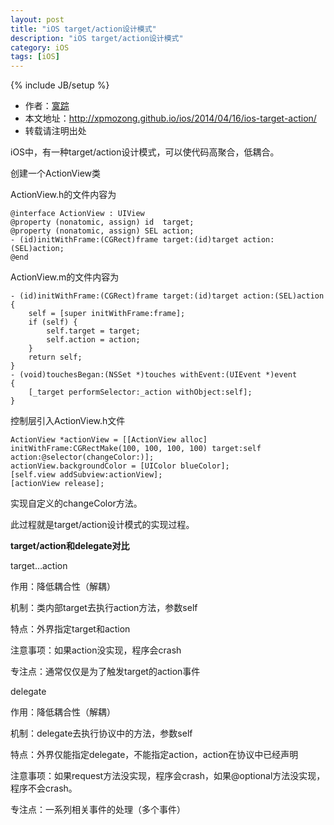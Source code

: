 ```yaml
---
layout: post
title: "iOS target/action设计模式"
description: "iOS target/action设计模式"
category: iOS
tags: [iOS]
---
```

{% include JB/setup %}

*	作者：<a href="http://weibo.com/xpmozong" target="blank">寞踪</a>
*	本文地址：http://xpmozong.github.io/ios/2014/04/16/ios-target-action/
*	转载请注明出处

iOS中，有一种target/action设计模式，可以使代码高聚合，低耦合。

创建一个ActionView类

ActionView.h的文件内容为

    @interface ActionView : UIView
    @property (nonatomic, assign) id  target;
    @property (nonatomic, assign) SEL action;
    - (id)initWithFrame:(CGRect)frame target:(id)target action:(SEL)action;
    @end

ActionView.m的文件内容为

    - (id)initWithFrame:(CGRect)frame target:(id)target action:(SEL)action
    {
        self = [super initWithFrame:frame];
        if (self) {
            self.target = target;
            self.action = action;
        }
        return self;
    }
    - (void)touchesBegan:(NSSet *)touches withEvent:(UIEvent *)event
    {
        [_target performSelector:_action withObject:self];
    }


控制层引入ActionView.h文件
    
    ActionView *actionView = [[ActionView alloc] initWithFrame:CGRectMake(100, 100, 100, 100) target:self action:@selector(changeColor:)];
    actionView.backgroundColor = [UIColor blueColor];
    [self.view addSubview:actionView];
    [actionView release];

实现自定义的changeColor方法。


此过程就是target/action设计模式的实现过程。

**target/action和delegate对比**

target…action

作用：降低耦合性（解耦）

机制：类内部target去执行action方法，参数self

特点：外界指定target和action

注意事项：如果action没实现，程序会crash

专注点：通常仅仅是为了触发target的action事件

delegate

作用：降低耦合性（解耦）

机制：delegate去执行协议中的方法，参数self

特点：外界仅能指定delegate，不能指定action，action在协议中已经声明

注意事项：如果request方法没实现，程序会crash，如果@optional方法没实现，程序不会crash。

专注点：一系列相关事件的处理（多个事件）
